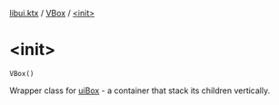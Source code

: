 [libui.ktx](../README.md) / [VBox](README.md) / [&lt;init&gt;](-init-.md)

# &lt;init&gt;

`VBox()`

Wrapper class for [uiBox](../../libui/ui-box.md) - a container that stack its children vertically.

